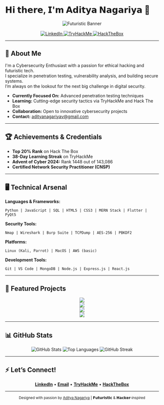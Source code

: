 # 𝗛𝗶 𝘁𝗵𝗲𝗿𝗲, 𝗜'𝗺 𝗔𝗱𝗶𝘁𝘆𝗮 𝗡𝗮𝗴𝗮𝗿𝗶𝘆𝗮 👾

<div align="center">
  <!-- Futuristic animated banner (replace with your own if desired) -->
  <img src="https://i.gifer.com/7zoU.gif" alt="Futuristic Banner" style="max-width:800px;" />
</div>

<div align="center" style="margin-top: 1rem;">
  <!-- Neon-style badges -->
  <a href="https://linkedin.com/in/aditya-nagariya-veni-vidi-vici">
    <img src="https://img.shields.io/badge/LinkedIn-0077B5?style=for-the-badge&logo=linkedin&logoColor=white" alt="LinkedIn">
  </a>
  <a href="https://tryhackme.com/r/p/AdityaNagariya">
    <img src="https://img.shields.io/badge/TryHackMe-212C42?style=for-the-badge&logo=tryhackme&logoColor=white" alt="TryHackMe">
  </a>
  <a href="https://app.hackthebox.com/profile/1471799">
    <img src="https://img.shields.io/badge/HackTheBox-111927?style=for-the-badge&logo=hackthebox&logoColor=9FEF00" alt="HackTheBox">
  </a>
</div>

---

## 🔮 About Me

I'm a Cybersecurity Enthusiast with a passion for ethical hacking and futuristic tech.  
I specialize in penetration testing, vulnerability analysis, and building secure systems.  
I’m always on the lookout for the next big challenge in digital security.

- **Currently Focused On:** Advanced penetration testing techniques  
- **Learning:** Cutting-edge security tactics via TryHackMe and Hack The Box  
- **Collaboration:** Open to innovative cybersecurity projects  
- **Contact:** adityanagariyav@gmail.com

---

## 🏆 Achievements & Credentials

- **Top 20% Rank** on Hack The Box  
- **38-Day Learning Streak** on TryHackMe  
- **Advent of Cyber 2024:** Rank 1448 out of 143,086  
- **Certified Network Security Practitioner (CNSP)**

---

## 🖥️ Technical Arsenal

**Languages & Frameworks:**  
```
Python | JavaScript | SQL | HTML5 | CSS3 | MERN Stack | Flutter | PyQt5
```

**Security Tools:**  
```
Nmap | Wireshark | Burp Suite | TCPDump | AES-256 | PBKDF2
```

**Platforms:**  
```
Linux (Kali, Parrot) | MacOS | AWS (basic)
```

**Development Tools:**  
```
Git | VS Code | MongoDB | Node.js | Express.js | React.js
```

---

## 🚀 Featured Projects

<!--START_FEATURED-->


<a href="https://github.com/Aditya-Nagariya/kali_security_maintenance">
  <div align="center">
    <img align="center" src="https://github-readme-stats.vercel.app/api/pin/?username=Aditya-Nagariya&repo=kali_security_maintenance&theme=radical" />
  </div>
</a>

<a href="https://github.com/Aditya-Nagariya/aditya-nagariya.github.io">
  <div align="center">
    <img align="center" src="https://github-readme-stats.vercel.app/api/pin/?username=Aditya-Nagariya&repo=aditya-nagariya.github.io&theme=radical" />
  </div>
</a>

<a href="https://github.com/Aditya-Nagariya/Steganography">
  <div align="center">
    <img align="center" src="https://github-readme-stats.vercel.app/api/pin/?username=Aditya-Nagariya&repo=Steganography&theme=radical" />
  </div>
</a>

<a href="https://github.com/Aditya-Nagariya/Aditya-Nagariya">
  <div align="center">
    <img align="center" src="https://github-readme-stats.vercel.app/api/pin/?username=Aditya-Nagariya&repo=Aditya-Nagariya&theme=radical" />
  </div>
</a>

<!--END_FEATURED-->

---

## 📊 GitHub Stats

<div align="center">
  <img src="https://github-readme-stats.vercel.app/api?username=Aditya-Nagariya&show_icons=true&theme=radical" alt="GitHub Stats" />
  <img src="https://github-readme-stats.vercel.app/api/top-langs/?username=Aditya-Nagariya&layout=compact&theme=radical" alt="Top Languages" />
  <img src="https://github-readme-streak-stats.herokuapp.com/?user=Aditya-Nagariya&theme=radical" alt="GitHub Streak" />
</div>

---

## ⚡ Let’s Connect!

<div align="center">
  <a href="https://linkedin.com/in/aditya-nagariya-veni-vidi-vici"><strong>LinkedIn</strong></a> •
  <a href="mailto:adityanagariyav@gmail.com"><strong>Email</strong></a> •
  <a href="https://tryhackme.com/r/p/AdityaNagariya"><strong>TryHackMe</strong></a> •
  <a href="https://app.hackthebox.com/profile/1471799"><strong>HackTheBox</strong></a>
</div>

---

<div align="center">
  <sub>Designed with passion by <a href="https://github.com/Aditya-Nagariya">Aditya Nagariya</a> | 𝗙𝘂𝘁𝘂𝗿𝗶𝘀𝘁𝗶𝗰 & 𝗛𝗮𝗰𝗸𝗲𝗿‑inspired</sub>
</div>

